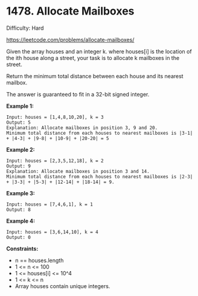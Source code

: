 # 1478. Allocate Mailboxes

Difficulty: Hard

https://leetcode.com/problems/allocate-mailboxes/

Given the array houses and an integer k. where houses[i] is the location of the ith house along a street, your task is to allocate k mailboxes in the street.

Return the minimum total distance between each house and its nearest mailbox.

The answer is guaranteed to fit in a 32-bit signed integer.

**Example 1:**
```
Input: houses = [1,4,8,10,20], k = 3
Output: 5
Explanation: Allocate mailboxes in position 3, 9 and 20.
Minimum total distance from each houses to nearest mailboxes is |3-1| + |4-3| + |9-8| + |10-9| + |20-20| = 5 
```

**Example 2:**
```
Input: houses = [2,3,5,12,18], k = 2
Output: 9
Explanation: Allocate mailboxes in position 3 and 14.
Minimum total distance from each houses to nearest mailboxes is |2-3| + |3-3| + |5-3| + |12-14| + |18-14| = 9.
```

**Example 3:**
```
Input: houses = [7,4,6,1], k = 1
Output: 8
```

**Example 4:**
```
Input: houses = [3,6,14,10], k = 4
Output: 0
```

**Constraints:**

* n == houses.length
* 1 <= n <= 100
* 1 <= houses[i] <= 10^4
* 1 <= k <= n
* Array houses contain unique integers.
